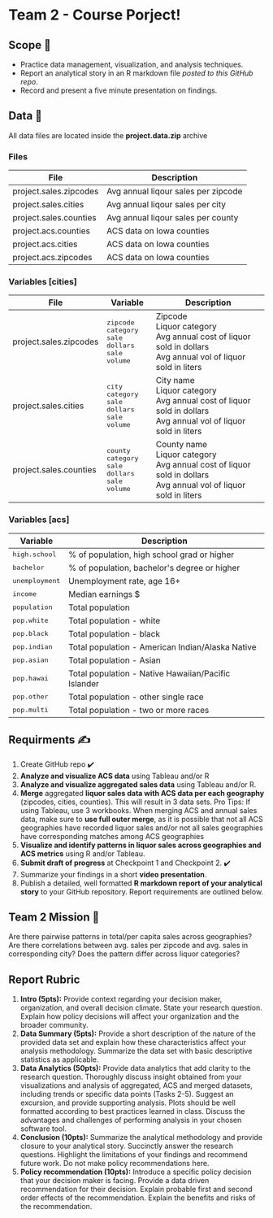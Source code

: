 # Team 2 - Course Porject!


## Scope 🥇
  - Practice data management, visualization, and analysis techniques.
  - Report an analytical story in an R markdown file *posted to this GitHub repo*.
  - Record and present a five minute presentation on findings.

## Data 🧮
All data files are located inside the **project.data.zip** archive
### Files
| File                   | Description                         |
| ---------------------- | ----------------------------------- |
| project.sales.zipcodes | Avg annual liqour sales per zipcode |
| project.sales.cities   | Avg annual liqour sales per city    |
| project.sales.counties | Avg annual liqour sales per county  |
| project.acs.counties   | ACS data on Iowa counties           |
| project.acs.cities     | ACS data on Iowa counties           |
| project.acs.zipcodes   | ACS data on Iowa counties           |

### Variables [cities]
| File | Variable | Description |
|------|----------|-------------|
| project.sales.zipcodes | <samp>zipcode</samp><br/> <samp>category</samp><br/> <samp>sale dollars</samp><br/> <samp>sale volume</samp>| Zipcode<br/> Liquor category<br/> Avg annual cost of liquor sold in dollars<br/> Avg annual vol of liquor sold in liters |
| project.sales.cities | <samp>city</samp><br/> <samp>category</samp><br/> <samp>sale dollars</samp><br/> <samp>sale volume</samp>| City name<br/> Liquor category<br/> Avg annual cost of liquor sold in dollars<br/> Avg annual vol of liquor sold in liters |
| project.sales.counties | <samp>county</samp><br/> <samp>category</samp><br/> <samp>sale dollars</samp><br/> <samp>sale volume</samp>| County name<br/> Liquor category<br/> Avg annual cost of liquor sold in dollars<br/> Avg annual vol of liquor sold in liters |

### Variables [acs]
| Variable | Description |
|----------|-------------|
|<samp>high.school</samp>| % of population, high school grad or higher |
|<samp>bachelor</samp>| % of population, bachelor's degree or higher |
|<samp>unemployment</samp>| Unemployment rate, age 16+ |
|<samp>income</samp>| Median earnings $ |
|<samp>population</samp>| Total population |
|<samp>pop.white </samp>| Total population - white |
|<samp>pop.black</samp>| Total population - black |
|<samp>pop.indian</samp>| Total population - American Indian/Alaska Native |
|<samp>pop.asian</samp>| Total population - Asian |
|<samp>pop.hawai</samp>| Total population - Native Hawaiian/Pacific Islander |
|<samp>pop.other</samp>| Total population - other single race |
|<samp>pop.multi</samp>| Total population - two or more races |

## Requirments ✍️
  1. Create GitHub repo ✔️
  2. **Analyze and visualize ACS data** using Tableau and/or R
  3. **Analyze and visualize aggregated sales data** using Tableau and/or R.
  4. **Merge** aggregated **liquor sales data with ACS data per each geography** (zipcodes,
cities, counties). This will result in 3 data sets. Pro Tips: If using Tableau, use 3 workbooks. When merging ACS and annual sales data, make sure to **use full outer merge**, as it is possible that not all ACS geographies have recorded liquor sales and/or not all sales geographies have corresponding matches among ACS geographies
  5. **Visualize and identify patterns in liquor sales across geographies and ACS metrics** using R and/or Tableau.
  6. **Submit draft of progress** at Checkpoint 1 and Checkpoint 2. ✔️
  7. Summarize your findings in a short **video presentation**.
  8. Publish a detailed, well formatted **R markdown report of your analytical story** to your GitHub repository. Report requirements are outlined below.


## Team 2 Mission 💪
Are there pairwise patterns in total/per capita sales across geographies? Are there correlations between avg. sales per zipcode and avg. sales in corresponding city? Does the pattern differ across liquor categories?

## Report Rubric
  1. **Intro (5pts):** Provide context regarding your decision maker, organization, and overall decision climate. State your research question. Explain how policy decisions will affect your organization and the broader community.
  2. **Data Summary (5pts):** Provide a short description of the nature of the provided data set and explain how these characteristics affect your analysis methodology. Summarize the data set with basic descriptive statistics as applicable. 
  3. **Data Analytics (50pts):** Provide data analytics that add clarity to the research question. Thoroughly discuss insight obtained from your visualizations and analysis of aggregated, ACS and merged datasets, including trends or specific data points (Tasks 2-5). Suggest an excursion, and provide supporting analysis. Plots should be well formatted according to best practices learned in class. Discuss the advantages and challenges of performing analysis in your chosen software tool.
  4. **Conclusion (10pts):** Summarize the analytical methodology and provide closure to your analytical story. Succinctly answer the research questions. Highlight the limitations of your findings and recommend future work. Do not make policy recommendations here.
  5. **Policy recommendation (10pts):** Introduce a specific policy decision that your decision maker is facing. Provide a data driven recommendation for their decision. Explain probable first and second order effects of the recommendation. Explain the benefits and risks of the recommendation.
